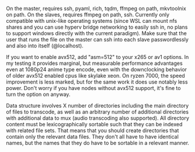 On the master, requires ssh, pyaml, rich, tqdm, ffmpeg on path, mkvtoolnix on path. On the slaves, requires ffmpeg on path, ssh. Currently only compatible with unix-like operating systems (since WSL can mount nfs shares and you can use hyperv bridge networking to easily ssh in, no plans to support windows directly with the current paradigm). Make sure that the user that runs the file on the master can ssh into each slave passwordlessly and also into itself (@localhost).

If you want to enable avx512, add "asm=512" to your x265 or av1 options. In my testing it provides marginal, but measurable performance advantages even at 1080p24 anime type encode, even with the downclocking behavior of older avx512 enabled cpus like skylake xeon. On ryzen 7000, the speed improvement is less marked, but for the same work it does use notably less power. Don't worry if you have nodes without avx512 support, it's fine to turn the option on anyway.

Data structure involves X number of directories including the main directory of files to transcode, as well as an arbitrary number of additional directories with additional data to mux (audio transcoding also supported). All directory content must be lexicographically sortable such that they can be indexed with related file sets. That means that you should create directories that contain only the relevant data files. They don't all have to have identical names, but the names that they do have to be sortable in a relevant manner.